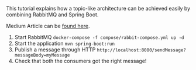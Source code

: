 This tutorial explains how a topic-like architecture can be achieved easily by combining RabbitMQ and Spring Boot.

Medium Article can be [found here](https://medium.com/@fabrizio.micheloni1994/topic-like-architecture-with-rabbitmq-and-spring-boot-c5f73b27f098).

1. Start RabbitMQ `docker-compose -f compose/rabbit-compose.yml up -d`
2. Start the application `mvn spring-boot:run`
3. Publish a message through HTTP `http://localhost:8080/sendMessage?messageBody=myMessage`
4. Check that both the consumers got the right message!
